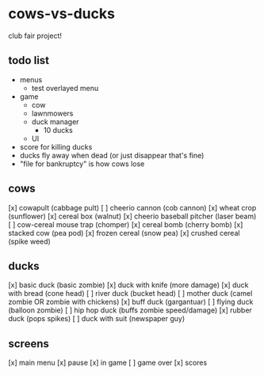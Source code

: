 # cows-vs-ducks
club fair project!

## todo list
- menus
  - test overlayed menu
- game
  - cow
  - lawnmowers
  - duck manager
    - 10 ducks
  - UI
- score for killing ducks
- ducks fly away when dead (or just disappear that's fine)
- "file for bankruptcy" is how cows lose

## cows
[x] cowapult (cabbage pult)
[ ] cheerio cannon (cob cannon)
[x] wheat crop (sunflower)
[x] cereal box (walnut)
[x] cheerio baseball pitcher (laser beam)
[ ] cow-cereal mouse trap (chomper)
[x] cereal bomb (cherry bomb)
[x] stacked cow (pea pod)
[x] frozen cereal (snow pea)
[x] crushed cereal (spike weed)
 
## ducks
[x] basic duck (basic zombie)
[x] duck with knife (more damage)
[x] duck with bread (cone head)
[ ] river duck (bucket head)
[ ] mother duck (camel zombie OR zombie with chickens)
[x] buff duck (gargantuar)
[ ] flying duck (balloon zombie)
[ ] hip hop duck (buffs zombie speed/damage)
[x] rubber duck (pops spikes)
[ ] duck with suit (newspaper guy)

## screens
[x] main menu
[x] pause
[x] in game
[ ] game over
[x] scores